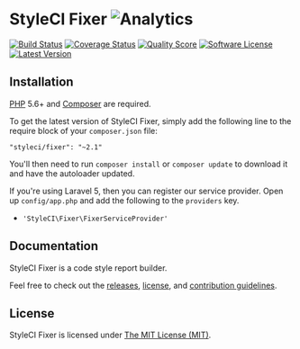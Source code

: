 # StyleCI Fixer ![Analytics](https://ga-beacon.appspot.com/UA-60053271-6/StyleCI/Fixer?pixel)


<a href="https://travis-ci.org/StyleCI/Fixer"><img src="https://img.shields.io/travis/StyleCI/Fixer/master.svg?style=flat-square" alt="Build Status"></img></a>
<a href="https://scrutinizer-ci.com/g/StyleCI/Fixer/code-structure"><img src="https://img.shields.io/scrutinizer/coverage/g/StyleCI/Fixer.svg?style=flat-square" alt="Coverage Status"></img></a>
<a href="https://scrutinizer-ci.com/g/StyleCI/Fixer"><img src="https://img.shields.io/scrutinizer/g/StyleCI/Fixer.svg?style=flat-square" alt="Quality Score"></img></a>
<a href="LICENSE"><img src="https://img.shields.io/badge/license-MIT-brightgreen.svg?style=flat-square" alt="Software License"></img></a>
<a href="https://github.com/StyleCI/Fixer/releases"><img src="https://img.shields.io/github/release/StyleCI/Fixer.svg?style=flat-square" alt="Latest Version"></img></a>


## Installation

[PHP](https://php.net) 5.6+ and [Composer](https://getcomposer.org) are required.

To get the latest version of StyleCI Fixer, simply add the following line to the require block of your `composer.json` file:

```
"styleci/fixer": "~2.1"
```

You'll then need to run `composer install` or `composer update` to download it and have the autoloader updated.

If you're using Laravel 5, then you can register our service provider. Open up `config/app.php` and add the following to the `providers` key.

* `'StyleCI\Fixer\FixerServiceProvider'`


## Documentation

StyleCI Fixer is a code style report builder.

Feel free to check out the [releases](https://github.com/StyleCI/Fixer/releases), [license](LICENSE), and [contribution guidelines](CONTRIBUTING.md).


## License

StyleCI Fixer is licensed under [The MIT License (MIT)](LICENSE).
